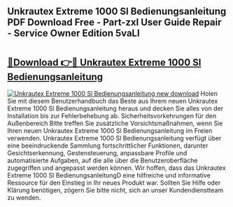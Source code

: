 ## Unkrautex Extreme 1000 Sl Bedienungsanleitung PDF Download Free - Part-zxl User Guide Repair - Service Owner Edition 5vaLI

# <h2><a href="http://df37h1e.blite.top/?on=Unkrautex+Extreme+1000+Sl+Bedienungsanleitung">🔗Download 👉🔴 Unkrautex Extreme 1000 Sl Bedienungsanleitung</a></h2>

[![Unkrautex Extreme 1000 Sl Bedienungsanleitung new download](https://i.imgur.com/lujVjoI.png)](http://df37h1e.blite.top/?on=Unkrautex+Extreme+1000+Sl+Bedienungsanleitung)
Holen Sie mit diesem Benutzerhandbuch das Beste aus Ihrem neuen Unkrautex Extreme 1000 Sl Bedienungsanleitung heraus und decken Sie alles von der Installation bis zur Fehlerbehebung ab. Sicherheitsvorkehrungen für den Außenbereich Bitte treffen Sie zusätzliche Vorsichtsmaßnahmen, wenn Sie Ihren neuen Unkrautex Extreme 1000 Sl Bedienungsanleitung im Freien verwenden. Unkrautex Extreme 1000 Sl Bedienungsanleitung verfügt über eine beeindruckende Sammlung fortschrittlicher Funktionen, darunter Gesichtserkennung, Gestensteuerung, anpassbare Profile und automatisierte Aufgaben, auf die alle über die Benutzeroberfläche zugegriffen und angepasst werden können. Wir hoffen, dass das Unkrautex Extreme 1000 Sl BedienungsanleitungD eine hilfreiche und informative Ressource für den Einstieg in Ihr neues Produkt war. Sollten Sie Hilfe oder Klärung benötigen, zögern Sie bitte nicht, sich an unser Kundendienstteam zu wenden.
